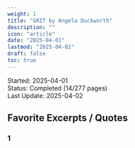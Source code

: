 ```yaml
---
weight: 1
title: "GRIT by Angela Duckworth"
description: ""
icon: "article"
date: "2025-04-01"
lastmod: "2025-04-02"
draft: false
toc: true
---
```

Started: 2025-04-01<br />
Status: Completed (14/277 pages)<br />
Last Update: 2025-04-02 <br />

## Favorite Excerpts / Quotes

### 1
